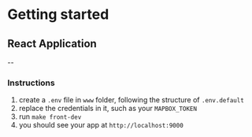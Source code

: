 # Getting started

## React Application
--
### Instructions

1) create a `.env` file in `www` folder, following the structure of `.env.default`
2) replace the credentials in it, such as your `MAPBOX_TOKEN`
3) run `make front-dev`
4) you should see your app at `http://localhost:9000`
